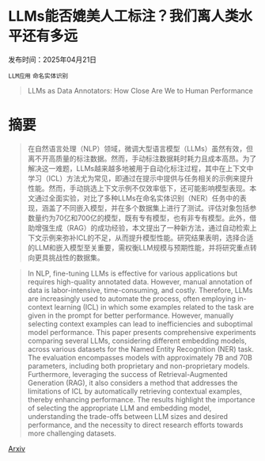 # LLMs能否媲美人工标注？我们离人类水平还有多远

发布时间：2025年04月21日

`LLM应用` `命名实体识别`

> LLMs as Data Annotators: How Close Are We to Human Performance

# 摘要

> 在自然语言处理（NLP）领域，微调大型语言模型（LLMs）虽然有效，但离不开高质量的标注数据。然而，手动标注数据耗时耗力且成本高昂。为了解决这一难题，LLMs越来越多地被用于自动化标注过程，其中在上下文中学习（ICL）方法尤为常见，即通过在提示中提供与任务相关的示例来提升性能。然而，手动挑选上下文示例不仅效率低下，还可能影响模型表现。本文通过全面实验，对比了多种LLMs在命名实体识别（NER）任务中的表现，涵盖了不同嵌入模型，并在多个数据集上进行了测试。评估对象包括参数量约为70亿和700亿的模型，既有专有模型，也有非专有模型。此外，借助增强生成（RAG）的成功经验，本文提出了一种新方法，通过自动检索上下文示例来弥补ICL的不足，从而提升模型性能。研究结果表明，选择合适的LLM和嵌入模型至关重要，需权衡LLM规模与预期性能，并将研究重点转向更具挑战性的数据集。

> In NLP, fine-tuning LLMs is effective for various applications but requires high-quality annotated data. However, manual annotation of data is labor-intensive, time-consuming, and costly. Therefore, LLMs are increasingly used to automate the process, often employing in-context learning (ICL) in which some examples related to the task are given in the prompt for better performance. However, manually selecting context examples can lead to inefficiencies and suboptimal model performance. This paper presents comprehensive experiments comparing several LLMs, considering different embedding models, across various datasets for the Named Entity Recognition (NER) task. The evaluation encompasses models with approximately $7$B and $70$B parameters, including both proprietary and non-proprietary models. Furthermore, leveraging the success of Retrieval-Augmented Generation (RAG), it also considers a method that addresses the limitations of ICL by automatically retrieving contextual examples, thereby enhancing performance. The results highlight the importance of selecting the appropriate LLM and embedding model, understanding the trade-offs between LLM sizes and desired performance, and the necessity to direct research efforts towards more challenging datasets.

[Arxiv](https://arxiv.org/abs/2504.15022)